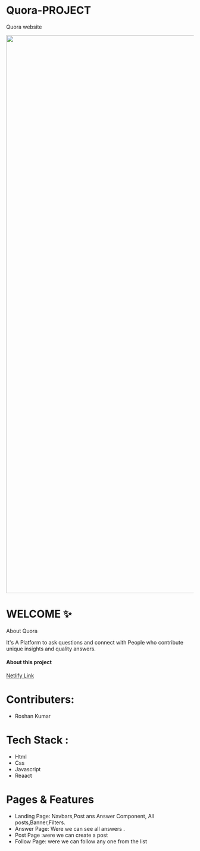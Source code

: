 <h1>Quora-PROJECT</h1>
<p>Quora  website</p>
<img width="1500" src="https://roshan-portfolio1.netlify.app/qua.png" alt="">
<h1>WELCOME ✨</h1>
<p>About Quora</p>
<p>It's A Platform to ask questions and connect with People who contribute unique insights and quality answers.</p>
<h4>About this project</h4>
<a target="_blank" href="https://heartfelt-llama-580bb7.netlify.app/login/">Netlify Link</a>

<h1>Contributers:</h1>
<ul>
  <li>Roshan Kumar</li>
</ul>
<h1>Tech Stack :</h1>
<ul> 
  <li>Html</li>
  <li>Css</li>
  <li>Javascript</li>
  <li>Reaact</li>
</ul>
  
<h1>Pages & Features</h1>
<ul> 
  <li>Landing Page: Navbars,Post ans Answer Component, All posts,Banner,Filters.</li>
  <li>Answer Page: Were we can see all answers .</li>
  <li>Post Page :were we can create a post </li>
  <li>Follow Page: were we can follow any one from the list </li>
</ul>

